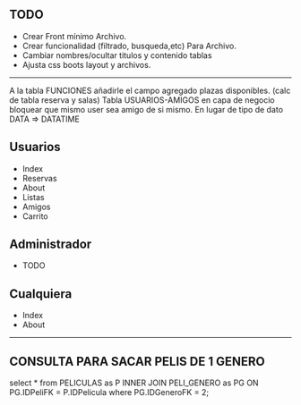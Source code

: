 ## TODO
* Crear Front mínimo Archivo.
* Crear funcionalidad (filtrado, busqueda,etc) Para Archivo.
* Cambiar nombres/ocultar titulos y contenido tablas 
* Ajusta css boots layout y archivos. 



--------------

A la tabla FUNCIONES añadirle el campo agregado plazas disponibles. (calc de tabla reserva y salas)
Tabla USUARIOS-AMIGOS en capa de negocio bloquear que mismo user sea amigo de si mismo.
En lugar de tipo de dato DATA => DATATIME

## Usuarios

- Index
- Reservas 
- About
- Listas
- Amigos
- Carrito
   
## Administrador

- TODO

## Cualquiera

- Index
- About

------------------------


## CONSULTA PARA SACAR PELIS DE 1 GENERO
select *
from
	PELICULAS as P
	INNER JOIN
		PELI_GENERO as PG
	ON
		PG.IDPeliFK = P.IDPelicula
where
	PG.IDGeneroFK = 2;
##
